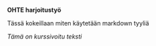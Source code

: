 **OHTE harjoitustyö**

Tässä kokeillaan miten käytetään markdown tyyliä

*Tämä on kurssivoitu teksti*

